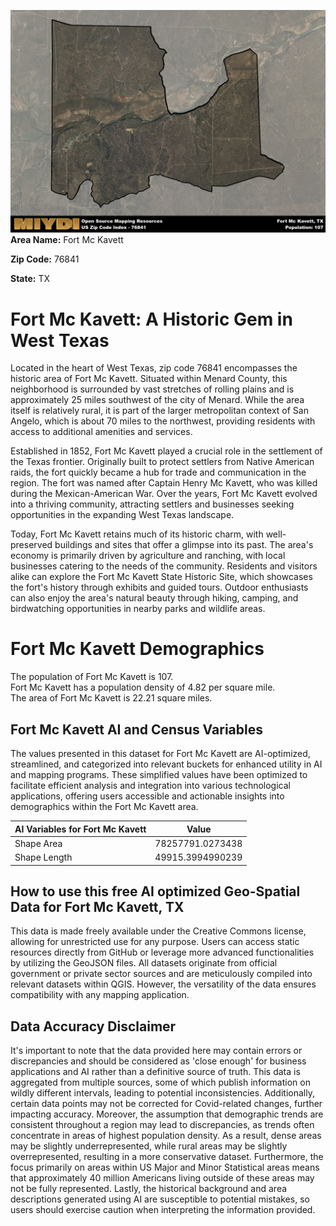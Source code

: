 ![Image Alt Text](../_images/76841.png)
**Area Name:** Fort Mc Kavett

**Zip Code:** 76841

**State:** TX


# Fort Mc Kavett: A Historic Gem in West Texas

Located in the heart of West Texas, zip code 76841 encompasses the historic area of Fort Mc Kavett. Situated within Menard County, this neighborhood is surrounded by vast stretches of rolling plains and is approximately 25 miles southwest of the city of Menard. While the area itself is relatively rural, it is part of the larger metropolitan context of San Angelo, which is about 70 miles to the northwest, providing residents with access to additional amenities and services.

Established in 1852, Fort Mc Kavett played a crucial role in the settlement of the Texas frontier. Originally built to protect settlers from Native American raids, the fort quickly became a hub for trade and communication in the region. The fort was named after Captain Henry Mc Kavett, who was killed during the Mexican-American War. Over the years, Fort Mc Kavett evolved into a thriving community, attracting settlers and businesses seeking opportunities in the expanding West Texas landscape.

Today, Fort Mc Kavett retains much of its historic charm, with well-preserved buildings and sites that offer a glimpse into its past. The area's economy is primarily driven by agriculture and ranching, with local businesses catering to the needs of the community. Residents and visitors alike can explore the Fort Mc Kavett State Historic Site, which showcases the fort's history through exhibits and guided tours. Outdoor enthusiasts can also enjoy the area's natural beauty through hiking, camping, and birdwatching opportunities in nearby parks and wildlife areas.

# Fort Mc Kavett Demographics

The population of Fort Mc Kavett is 107.  
Fort Mc Kavett has a population density of 4.82 per square mile.  
The area of Fort Mc Kavett is 22.21 square miles.  

## Fort Mc Kavett AI and Census Variables

The values presented in this dataset for Fort Mc Kavett are AI-optimized, streamlined, and categorized into relevant buckets for enhanced utility in AI and mapping programs. These simplified values have been optimized to facilitate efficient analysis and integration into various technological applications, offering users accessible and actionable insights into demographics within the Fort Mc Kavett area.

| AI Variables for Fort Mc Kavett | Value |
|-------------|-------|
| Shape Area | 78257791.0273438 |
| Shape Length | 49915.3994990239 |

## How to use this free AI optimized Geo-Spatial Data for Fort Mc Kavett, TX

This data is made freely available under the Creative Commons license, allowing for unrestricted use for any purpose. Users can access static resources directly from GitHub or leverage more advanced functionalities by utilizing the GeoJSON files. All datasets originate from official government or private sector sources and are meticulously compiled into relevant datasets within QGIS. However, the versatility of the data ensures compatibility with any mapping application.

## Data Accuracy Disclaimer
It's important to note that the data provided here may contain errors or discrepancies and should be considered as 'close enough' for business applications and AI rather than a definitive source of truth. This data is aggregated from multiple sources, some of which publish information on wildly different intervals, leading to potential inconsistencies. Additionally, certain data points may not be corrected for Covid-related changes, further impacting accuracy. Moreover, the assumption that demographic trends are consistent throughout a region may lead to discrepancies, as trends often concentrate in areas of highest population density. As a result, dense areas may be slightly underrepresented, while rural areas may be slightly overrepresented, resulting in a more conservative dataset. Furthermore, the focus primarily on areas within US Major and Minor Statistical areas means that approximately 40 million Americans living outside of these areas may not be fully represented. Lastly, the historical background and area descriptions generated using AI are susceptible to potential mistakes, so users should exercise caution when interpreting the information provided.

